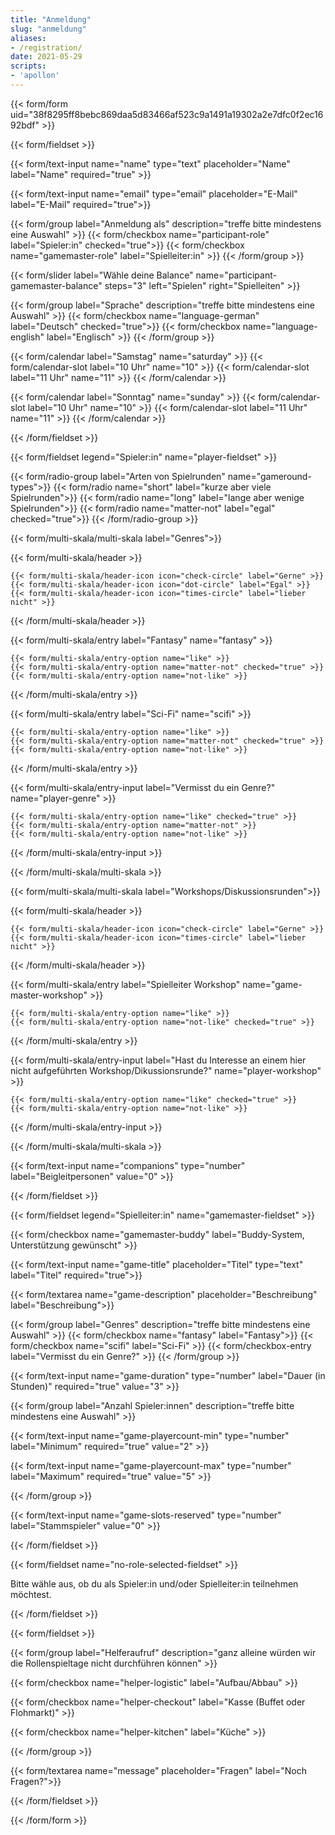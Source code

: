 ```yaml
---
title: "Anmeldung"
slug: "anmeldung"
aliases:
- /registration/
date: 2021-05-29
scripts:
- 'apollon'
---
```


{{< form/form uid="38f8295ff8bebc869daa5d83466af523c9a1491a19302a2e7dfc0f2ec1692bdf" >}}

{{< form/fieldset >}}

{{< form/text-input name="name" type="text" placeholder="Name" label="Name" required="true" >}}

{{< form/text-input name="email" type="email" placeholder="E-Mail" label="E-Mail" required="true">}}

{{< form/group label="Anmeldung als" description="treffe bitte mindestens eine Auswahl" >}}
  {{< form/checkbox name="participant-role" label="Spieler:in" checked="true">}}
  {{< form/checkbox name="gamemaster-role" label="Spielleiter:in" >}}
{{< /form/group >}}

{{< form/slider label="Wähle deine Balance" name="participant-gamemaster-balance" steps="3" left="Spielen" right="Spielleiten" >}}

{{< form/group label="Sprache" description="treffe bitte mindestens eine Auswahl" >}}
  {{< form/checkbox name="language-german" label="Deutsch" checked="true">}}
  {{< form/checkbox name="language-english" label="Englisch" >}}
{{< /form/group >}}

{{< form/calendar label="Samstag" name="saturday" >}}
  {{< form/calendar-slot label="10 Uhr" name="10" >}}
  {{< form/calendar-slot label="11 Uhr" name="11" >}}
{{< /form/calendar >}}

{{< form/calendar label="Sonntag" name="sunday" >}}
  {{< form/calendar-slot label="10 Uhr" name="10" >}}
  {{< form/calendar-slot label="11 Uhr" name="11" >}}
{{< /form/calendar >}}

{{< /form/fieldset >}}

{{< form/fieldset legend="Spieler:in" name="player-fieldset" >}}

{{< form/radio-group label="Arten von Spielrunden" name="gameround-types">}}
  {{< form/radio name="short" label="kurze aber viele Spielrunden">}}
  {{< form/radio name="long" label="lange aber wenige Spielrunden">}}
  {{< form/radio name="matter-not" label="egal" checked="true">}}
{{< /form/radio-group >}}

{{< form/multi-skala/multi-skala label="Genres">}}

  {{< form/multi-skala/header >}}

    {{< form/multi-skala/header-icon icon="check-circle" label="Gerne" >}}
    {{< form/multi-skala/header-icon icon="dot-circle" label="Egal" >}}
    {{< form/multi-skala/header-icon icon="times-circle" label="lieber nicht" >}}

  {{< /form/multi-skala/header >}}

  {{< form/multi-skala/entry label="Fantasy" name="fantasy" >}}

    {{< form/multi-skala/entry-option name="like" >}}
    {{< form/multi-skala/entry-option name="matter-not" checked="true" >}}
    {{< form/multi-skala/entry-option name="not-like" >}}

  {{< /form/multi-skala/entry >}}

  {{< form/multi-skala/entry label="Sci-Fi" name="scifi" >}}

    {{< form/multi-skala/entry-option name="like" >}}
    {{< form/multi-skala/entry-option name="matter-not" checked="true" >}}
    {{< form/multi-skala/entry-option name="not-like" >}}

  {{< /form/multi-skala/entry >}}

  {{< form/multi-skala/entry-input label="Vermisst du ein Genre?" name="player-genre" >}}

    {{< form/multi-skala/entry-option name="like" checked="true" >}}
    {{< form/multi-skala/entry-option name="matter-not" >}}
    {{< form/multi-skala/entry-option name="not-like" >}}

  {{< /form/multi-skala/entry-input >}}

{{< /form/multi-skala/multi-skala >}}

{{< form/multi-skala/multi-skala label="Workshops/Diskussionsrunden">}}

  {{< form/multi-skala/header >}}

    {{< form/multi-skala/header-icon icon="check-circle" label="Gerne" >}}
    {{< form/multi-skala/header-icon icon="times-circle" label="lieber nicht" >}}

  {{< /form/multi-skala/header >}}

  {{< form/multi-skala/entry label="Spielleiter Workshop" name="game-master-workshop" >}}

    {{< form/multi-skala/entry-option name="like" >}}
    {{< form/multi-skala/entry-option name="not-like" checked="true" >}}

  {{< /form/multi-skala/entry >}}

  {{< form/multi-skala/entry-input label="Hast du Interesse an einem hier nicht aufgeführten Workshop/Dikussionsrunde?" name="player-workshop" >}}

    {{< form/multi-skala/entry-option name="like" checked="true" >}}
    {{< form/multi-skala/entry-option name="not-like" >}}

  {{< /form/multi-skala/entry-input >}}

{{< /form/multi-skala/multi-skala >}}

{{< form/text-input name="companions" type="number" label="Beigleitpersonen" value="0" >}}

{{< /form/fieldset >}}

{{< form/fieldset legend="Spielleiter:in" name="gamemaster-fieldset" >}}

{{< form/checkbox name="gamemaster-buddy" label="Buddy-System, Unterstützung gewünscht" >}}

{{< form/text-input name="game-title" placeholder="Titel" type="text" label="Titel" required="true">}}

{{< form/textarea name="game-description" placeholder="Beschreibung" label="Beschreibung">}}

{{< form/group label="Genres" description="treffe bitte mindestens eine Auswahl" >}}
  {{< form/checkbox name="fantasy" label="Fantasy">}}
  {{< form/checkbox name="scifi" label="Sci-Fi" >}}
  {{< form/checkbox-entry label="Vermisst du ein Genre?" >}}
{{< /form/group >}}

{{< form/text-input name="game-duration" type="number" label="Dauer (in Stunden)" required="true" value="3" >}}

{{< form/group label="Anzahl Spieler:innen" description="treffe bitte mindestens eine Auswahl" >}}

{{< form/text-input name="game-playercount-min" type="number" label="Minimum" required="true" value="2" >}}

{{< form/text-input name="game-playercount-max" type="number" label="Maximum" required="true" value="5" >}}

{{< /form/group >}}

{{< form/text-input name="game-slots-reserved" type="number" label="Stammspieler" value="0" >}}

{{< /form/fieldset >}}

{{< form/fieldset name="no-role-selected-fieldset" >}}
  <p>Bitte wähle aus, ob du als Spieler:in und/oder Spielleiter:in teilnehmen möchtest.</p>
{{< /form/fieldset >}}

{{< form/fieldset >}}

{{< form/group label="Helferaufruf" description="ganz alleine würden wir die Rollenspieltage nicht durchführen können" >}}

{{< form/checkbox name="helper-logistic" label="Aufbau/Abbau" >}}

{{< form/checkbox name="helper-checkout" label="Kasse (Buffet oder Flohmarkt)" >}}

{{< form/checkbox name="helper-kitchen" label="Küche" >}}

{{< /form/group >}}

{{< form/textarea name="message" placeholder="Fragen" label="Noch Fragen?">}}

{{< /form/fieldset >}}

{{< /form/form >}}

<pre id="output"></pre>
